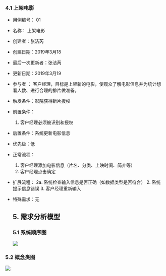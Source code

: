 

### 4.1 上架电影

- 用例编号：      01

- 名称：            上架电影                                                     

- 创建者：张洁芮

- 创建日期：2019年3月18

- 最后一次更新者：张洁芮

- 更新日期：2019年3月19

- 参与者 ：         客户经理，目标是上架新的电影，使观众了解电影信息并为统计想看人数、进行合理的排片做准备。 

- 触发条件：影院获得新片授权

- 前置条件：

  1. 客户经理必须被识别和授权

- 后置条件：系统更新电影信息

- 优先级：低

- 正常流程：
    1. 客户经理添加电影信息（片名、分类、上映时间、简介等）
    2. 客户经理点击确定

- 扩展流程：
    2a.  系统检查输入信息是否正确（如数据类型是否符合）
        2. 系统提示信息错误
        3. 客户经理重新输入

- 特殊需求：无
  ## 5. 需求分析模型 
  ### 5.1 系统顺序图
  ![](https://ruangong-wendang.oss-cn-beijing.aliyuncs.com/%E7%94%B5%E5%BD%B1%E4%B8%8A%E6%9E%B6%E9%A1%BA%E5%BA%8F%E5%9B%BE.jpg?Expires=1552918761&OSSAccessKeyId=TMP.AQF2lI-oJV0uCa4eGElRCju409lyDHYAyx4nspF1J2WKpsh0GdHu_ZEJTjk3AAAwLAIUahICUenhBY9LJhSxSqG0_WYWKfACFAdpbSK28VQQk4Ia6-1vvIn4ti7M&Signature=CNQnFO2Cd1WUPRAgAftmB%2BFMdP4%3D
  )
### 5.2 概念类图
![](https://ruangong-wendang.oss-cn-beijing.aliyuncs.com/%E4%B8%8A%E6%9E%B6%E7%94%B5%E5%BD%B1_%E6%A6%82%E5%BF%B5%E7%B1%BB%E5%9B%BE.jpg?Expires=1552918712&OSSAccessKeyId=TMP.AQF2lI-oJV0uCa4eGElRCju409lyDHYAyx4nspF1J2WKpsh0GdHu_ZEJTjk3AAAwLAIUahICUenhBY9LJhSxSqG0_WYWKfACFAdpbSK28VQQk4Ia6-1vvIn4ti7M&Signature=JY5eJODic4pqg0sJ6%2Bri6sgKA14%3D)

